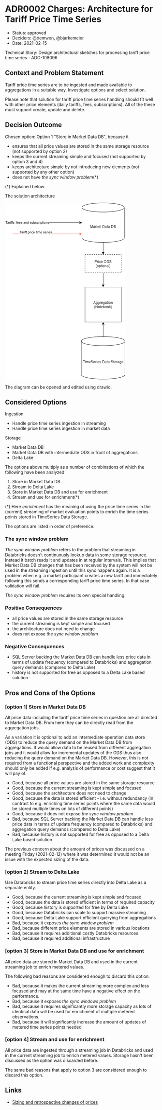 # ADR0002 Charges: Architecture for Tariff Price Time Series

* Status: approved
* Deciders: @bemwen, @bjarkemeier
* Date: 2021-02-15

Technical Story: Design architectural sketches for processing tariff price time series - ADO-108096

## Context and Problem Statement

Tariff price time series are to be ingested and made available to aggregations in a suitable way. Investigate options and select solution.

Please note that solution for tariff price time series handling should fit well with other price elements (daily tariffs, fees, subscriptions). All of the these must support create, update and delete.

## Decision Outcome

Chosen option: Option 1 "Store in Market Data DB", because it

* ensures that all price values are stored in the same storage resource (not supported by option 2)
* keeps the current streaming simple and focused (not supported by option 3 and 4)
* keeps architecture simple by not introducing new elements (not supported by any other option)
* does not have _the sync window problem_(*)

(*) Explained below.

The solution architecture

![Solution architecture](ADR-0002%20Charges%20-Price%20Architecture.png "Solution architecture")

The diagram can be opened and edited using drawio.

## Considered Options

Ingestion

* Handle price time series ingestion in streaming
* Handle price time series ingestion in market data

Storage

* Market Data DB
* Market Data DB with intermediate ODS in front of aggregations
* Delta Lake

The options above multiply as a number of combinations of which the following have been analyzed

1. Store in Market Data DB
2. Stream to Delta Lake
3. Store in Market Data DB and use for enrichment
4. Stream and use for enrichment(\*)

(\*) Here _enrichment_ has the meaning of using the price time series in the (current) streaming of market evaluation points to enrich the time series points stored in TimeSeries Data Storage.

The options are listed in order of preference.

### The sync window problem

_The sync window problem_ refers to the problem that streaming in Databricks doesn't continuously lookup data in some storage resource. Instead it batch reads it and updates in at regular intervals. This implies that Market Data DB changes that has been received by the system will not be used in the streaming ingestion until this sync happens again. It is a problem when e.g. a market participant creates a new tariff and immediately following this sends a corresponding tariff price time series. In that case validation will fail.

_The sync window problem_ requires its own special handling.

### Positive Consequences <!-- optional -->

* all price values are stored in the same storage resource
* the current streaming is kept simple and focused
* the architecture does not need to change
* does not expose _the sync window problem_

### Negative Consequences <!-- optional -->

* SQL Server backing the Market Data DB can handle less price data in terms of update frequency (compared to Databricks) and aggregation query demands (compared to Delta Lake)
* history is not supported for free as opposed to a Delta Lake based solution

## Pros and Cons of the Options <!-- optional -->

### [option 1] Store in Market Data DB

All price data including the tariff price time series in question are all directed to Market Data DB. From here they can be directly read from the aggregation jobs.

As a variation it is optional to add an intermediate operation data store (ODS) to reduce the query demand on the Market Data DB from aggregations. It would allow data to be reused from different aggregation jobs and it would allow for incremental updates of the ODS thus also reducing the query demand on the Market Data DB. However, this is not required from a functional perspective and the added work and complexity  should only be added if e.g. analysis of performance or cost suggest that it will pay of.

* Good, because all price values are stored in the same storage resource
* Good, because the current streaming is kept simple and focused
* Good, because the architecture does not need to change
* Good, because the data is stored efficient - i.e. without redundancy (in contrast to e.g. enriching time series points where the same data would be stored multiple times on lots of different points)
* Good, because it does not expose _the sync window problem_
* Bad, because SQL Server backing the Market Data DB can handle less price data in terms of update frequency (compared to Databricks) and aggregation query demands (compared to Delta Lake)
* Bad, because history is not supported for free as opposed to a Delta Lake based solution

The previous concern about the amount of prices was discussed on a meeting Friday (2021-02-12) where it was determined it would not be an issue with the expected sizing of the data.

### [option 2] Stream to Delta Lake

Use Databricks to stream price time series directly into Delta Lake as a separate entity.

* Good, because the current streaming is kept simple and focused
* Good, because the data is stored efficient in terms of required capacity
* Good, because history is supported for free by Delta Lake
* Good, because Databricks can scale to support massive streaming
* Good, because Delta Lake support efficient querying from aggregations
* Bad, because it exposes _the sync window problem_
* Bad, because different price elements are stored in various locations
* Bad, because it requires additional costly Databricks resources
* Bad, because it required additional infrastructure

### [option 3] Store in Market Data DB and use for enrichment

All price data are stored in Market Data DB and used in the current streaming job to enrich metered values.

The following bad reasons are considered enough to discard this option.

* Bad, because it makes the current streaming more complex and less focused and may at the same time have a negative effect on the performance.
* Bad, because it exposes _the sync windows problem_
* Bad, because it requires significantly more storage capacity as lots of identical data will be used for enrichment of multiple metered observations.
* Bad, because it will significantly increase the amount of updates of metered time series points needed

### [option 4] Stream and use for enrichment

All price data are ingested through a streaming job in Databricks and used in the current streaming job to enrich metered values. Storage hasn't been discussed as the option was discarded before.

The same bad reasons that apply to option 3 are considered enough to discard this option.

## Links <!-- optional -->

* [Sizing and retrospective changes of prices](ADR-0001%20Charges%20-%20Sizing%20and%20retrospective%20changes%20of%20prices.md)
